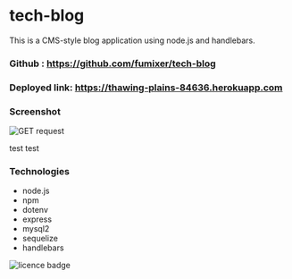 # tech-blog

This is a CMS-style blog application using node.js and handlebars.

### Github : https://github.com/fumixer/tech-blog

### Deployed link: https://thawing-plains-84636.herokuapp.com


### Screenshot
![GET request](./asset/)

test test



### Technologies

* node.js
* npm
* dotenv
* express
* mysql2
* sequelize
* handlebars

![licence badge](https://img.shields.io/badge/license-MIT-orange.png)